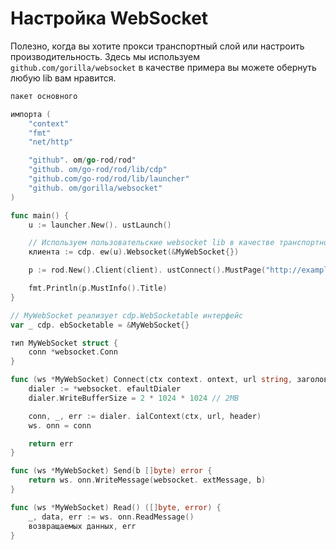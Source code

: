 # Настройка WebSocket

Полезно, когда вы хотите прокси транспортный слой или настроить производительность. Здесь мы используем `github.com/gorilla/websocket` в качестве примера вы можете обернуть любую lib вам нравится.

```go
пакет основного

импорта (
    "context"
    "fmt"
    "net/http"

    "github". om/go-rod/rod"
    "github. om/go-rod/rod/lib/cdp"
    "github.com/go-rod/rod/lib/launcher"
    "github. om/gorilla/websocket"
)

func main() {
    u := launcher.New(). ustLaunch()

    // Используем пользовательские websocket lib в качестве транспортного слоя для JSON-RPC
    клиента := cdp. ew(u).Websocket(&MyWebSocket{})

    p := rod.New().Client(client). ustConnect().MustPage("http://example.com")

    fmt.Println(p.MustInfo().Title)
}

// MyWebSocket реализует cdp.WebSocketable интерфейс
var _ cdp. ebSocketable = &MyWebSocket{}

тип MyWebSocket struct {
    conn *websocket.Conn
}

func (ws *MyWebSocket) Connect(ctx context. ontext, url string, заголовок http.Header) ошибка {
    dialer := *websocket. efaultDialer
    dialer.WriteBufferSize = 2 * 1024 * 1024 // 2MB

    conn, _, err := dialer. ialContext(ctx, url, header)
    ws. onn = conn

    return err
}

func (ws *MyWebSocket) Send(b []byte) error {
    return ws. onn.WriteMessage(websocket. extMessage, b)
}

func (ws *MyWebSocket) Read() ([]byte, error) {
    _, data, err := ws. onn.ReadMessage()
    возвращаемых данных, err
}
```
